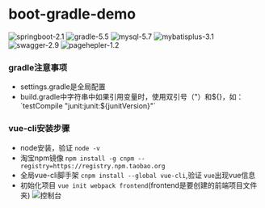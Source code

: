 # boot-gradle-demo
![springboot-2.1](https://img.shields.io/badge/springboot-2.1-brightgreen.svg?style=plastic)
![gradle-5.5](https://img.shields.io/badge/gradle-5.5-brightgreen.svg?style=plastic)
![mysql-5.7](https://img.shields.io/badge/mysql-5.7-brightgreen.svg?style=plastic)
![mybatisplus-3.1](https://img.shields.io/badge/mybatisplus-3.1-brightgreen.svg?style=plastic)
![swagger-2.9](https://img.shields.io/badge/swagger-2.9-brightgreen.svg?style=plastic)
![pagehepler-1.2](https://img.shields.io/badge/pagehepler-1.2-brightgreen.svg?style=plastic)

### gradle注意事项
- settings.gradle是全局配置
- build.gradle中字符串中如果引用变量时，使用双引号（"）和${}，如：
`testCompile "junit:junit:${junitVersion}"`

### vue-cli安装步骤
- node安装，验证 `node -v`
- 淘宝npm镜像 `npm install -g cnpm --registry=https://registry.npm.taobao.org`
- 全局vue-cli脚手架 `cnpm install --global vue-cli`,验证 `vue`出现vue信息
- 初始化项目 `vue init webpack frontend`(frontend是要创建的前端项目文件夹)
![控制台](https://user-images.githubusercontent.com/33916350/62928030-4dfe0200-bdea-11e9-902c-c82cfeccd4df.png)

